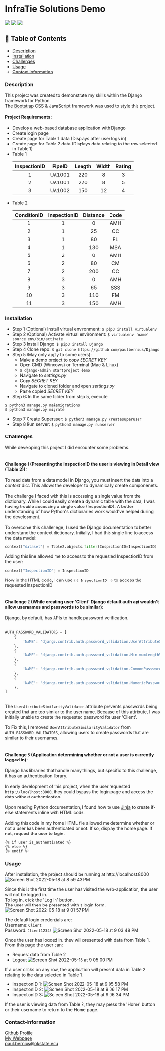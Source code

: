 # InfraTie Solutions Demo

<a href="https://img.shields.io/badge/License-undefined-brightgreen"><img src="https://img.shields.io/badge/License-undefined-brightgreen"></a>
<a href="https://www.python.org/about/gettingstarted/"><img src="https://img.shields.io/badge/Language-Python-blue"></a>
<a href="[https://www.python.org/about/gettingstarted/](https://www.djangoproject.com)"><img src="https://img.shields.io/badge/Framework-Django-green"></a>


## :book: Table of Contents
- [Description](#description)
- [Installation](#installation)
- [Challenges](#challenges)
- [Usage](#usage)
- [Contact Information](#contact-information)

### Description
This project was created to demonstrate my skills within the Django framework for Python
<br/>
The [Bootstrap](https://getbootstrap.com) CSS & JavaScript framework was used to style this project.
#### Project Requirements:
- Develop a web-based database application with Django
- Create login page
- Create page for Table 1 data (Displays after user logs in)
- Create page for Table 2 data (Displays data relating to the row selected in Table 1)
- Table 1 <table class="table table-hover align-middle">
            <thead>
            <tr>
                <th scope="col" style="text-align: center;">InspectionID</th>
                <th scope="col" style="text-align: center;">PipeID</th>
                <th scope="col" style="text-align: center;">Length</th>
                <th scope="col" style="text-align: center;">Width</th>
                <th scope="col" style="text-align: center;">Rating</th>
            </tr>
            </thead>
            <tbody>
                <tr>
                    <td scope="row" style="text-align: center;">1</a>
                    <td style="text-align: center;">UA1001</td>
                    <td style="text-align: center;">220</td>
                    <td style="text-align: center;">8</td>
                    <td style="text-align: center;">3</td>
                </tr>
                <tr>
                    <td scope="row" style="text-align: center;">2</a>
                    <td style="text-align: center;">UA1001</td>
                    <td style="text-align: center;">220</td>
                    <td style="text-align: center;">8</td>
                    <td style="text-align: center;">5</td>
                </tr>
                <tr>
                    <td scope="row" style="text-align: center;">3</a>
                    <td style="text-align: center;">UA1002</td>
                    <td style="text-align: center;">150</td>
                    <td style="text-align: center;">12</td>
                    <td style="text-align: center;">4</td>
                </tr>
            </tbody>
        </table>   
- Table 2 <table class="table table-hover align-middle">
            <thead>
            <tr>
                <th scope="col" style="text-align: center;">ConditionID</th>
                <th scope="col" style="text-align: center;">InspectionID</th>
                <th scope="col" style="text-align: center;">Distance</th>
                <th scope="col" style="text-align: center;">Code</th>
            </tr>
            </thead>
            <tbody>
                <tr>
                    <td scope="row" style="text-align: center;">1</a>
                    <td style="text-align: center;">1</td>
                    <td style="text-align: center;">0</td>
                    <td style="text-align: center;">AMH</td>
                </tr>
                <tr>
                    <td scope="row" style="text-align: center;">2</a>
                    <td style="text-align: center;">1</td>
                    <td style="text-align: center;">25</td>
                    <td style="text-align: center;">CC</td>
                </tr>
                <tr>
                    <td scope="row" style="text-align: center;">3</a>
                    <td style="text-align: center;">1</td>
                    <td style="text-align: center;">80</td>
                    <td style="text-align: center;">FL</td>
                </tr>
                <tr>
                    <td scope="row" style="text-align: center;">4</a>
                    <td style="text-align: center;">1</td>
                    <td style="text-align: center;">130</td>
                    <td style="text-align: center;">MSA</td>
                </tr>
                <tr>
                    <td scope="row" style="text-align: center;">5</a>
                    <td style="text-align: center;">2</td>
                    <td style="text-align: center;">0</td>
                    <td style="text-align: center;">AMH</td>
                </tr>
                <tr>
                    <td scope="row" style="text-align: center;">6</a>
                    <td style="text-align: center;">2</td>
                    <td style="text-align: center;">80</td>
                    <td style="text-align: center;">CM</td>
                </tr>
                <tr>
                    <td scope="row" style="text-align: center;">7</a>
                    <td style="text-align: center;">2</td>
                    <td style="text-align: center;">200</td>
                    <td style="text-align: center;">CC</td>
                </tr>
                <tr>
                    <td scope="row" style="text-align: center;">8</a>
                    <td style="text-align: center;">3</td>
                    <td style="text-align: center;">0</td>
                    <td style="text-align: center;">AMH</td>
                </tr>
                <tr>
                    <td scope="row" style="text-align: center;">9</a>
                    <td style="text-align: center;">3</td>
                    <td style="text-align: center;">65</td>
                    <td style="text-align: center;">SSS</td>
                </tr>
                <tr>
                    <td scope="row" style="text-align: center;">10</a>
                    <td style="text-align: center;">3</td>
                    <td style="text-align: center;">110</td>
                    <td style="text-align: center;">FM</td>
                </tr>
                <tr>
                    <td scope="row" style="text-align: center;">11</a>
                    <td style="text-align: center;">3</td>
                    <td style="text-align: center;">150</td>
                    <td style="text-align: center;">AMH</td>
                </tr>
            </tbody>
        </table>



### Installation
- Step 1 (Optional) Install virtual environment: ```$ pip3 install virtualenv```
- Step 2 (Optional) Activate virtual environment: ```$ virtualenv 'name' source env/bin/activate```
- Step 3 Install Django: ```$ pip3 install Django```
- Step 4 Clone repo: ```$ git clone https://github.com/paulbernius/Django```
- Step 5 (May only apply to some users):
  - Make a demo project to copy *SECRET KEY*
  - Open CMD (Windows) or Terminal (Mac & Linux)
  - ```$ django-admin startproject demo```
  - Navigate to *settings.py*
  - Copy *SECRET KEY*
  - Navigate to cloned folder and open *settings.py*
  - Paste copied *SECRET KEY*
- Step 6: In the same folder from step 5, execute 
```
$ python3 manage.py makemigrations
$ python3 manage.py migrate
```
- Step 7 Create Superuser: ```$ python3 manage.py createsuperuser```
- Step 8 Run server: ```$ python3 manage.py runserver```

### Challenges
While developing this project I did encounter some problems.<br/><br/>

#### Challenge 1 (Presenting the InspectionID the user is viewing in Detail view (Table 2)):
To read data from a data model in Django, you must insert the data into a *context* dict. This allows the developer to dynamically create componenets.<br/><br/>
The challenge I faced with this is accessing a single value from the dictionary. While I could easily create a dynamic table with the data, I was having trouble accessing a single value (InspectionID). A better understanding of how Python's dictionaries work would've helped during the development.<br/><br/>
To overcome this challenege, I used the Django documentation to better understand the context dictionary. Initially, I had this single line to access the data model:
```python
context["dataset"] = Table2.objects.filter(InspectionID=InspectionID)
```
Adding this line allowed me to access to the requested InspectionID from the user:
```python
context["InspectionID"] = InspectionID
```
Now in the HTML code, I can use ```{{ InspectionID }}``` to access the requested InspectionID
<br/><br/>

#### Challenge 2 (While creating user 'Client' Django default auth api wouldn't allow usernames and passwords to be similar):
Django, by default, has APIs to handle password verification.<br/><br/>
```python
AUTH_PASSWORD_VALIDATORS = [
    {
        'NAME': 'django.contrib.auth.password_validation.UserAttributeSimilarityValidator',
    },
    {
        'NAME': 'django.contrib.auth.password_validation.MinimumLengthValidator',
    },
    {
        'NAME': 'django.contrib.auth.password_validation.CommonPasswordValidator',
    },
    {
        'NAME': 'django.contrib.auth.password_validation.NumericPasswordValidator',
    },
]
```
<br/>The ```UserAttributeSimilarityValidator``` attribute prevents passwords being created that are too similar to the user name. Because of this attribute, I was initially unable to create the requested password for user 'Client'.<br/><br/>
To Fix this, I removed ```UserAttributeSimilarityValidator``` from ```AUTH_PASSWORD_VALIDATORS```, allowing users to create passwords that are similar to their usernames.
<br/><br/>


#### Challenge 3 (Application determining whether or not a user is currently logged in):
Django has libraries that handle many things, but specific to this challenge, it has an authentication library.
<br/><br/>
In early development of this project, when the user requested ```http://localhost:8000```, they could bypass the login page and access the data without authentication.
<br/><br/>
Upon reading Python documentation, I found how to use <a href="https://svn.python.org/projects/external/Jinja-2.1.1/docs/_build/html/api.html">Jinja</a> to create if-else statements inline with HTML code.
<br/><br/>
Adding this code in my home HTML file allowed me determine whether or not a user has been authenticated or not. If so, display the home page. If not, request the user to login.
```
{% if user.is_authenticated %}
{% else %}
{% endif %}
```


### Usage

After installation, the project should be running at http://localhost:8000
![Screen Shot 2022-05-18 at 8 59 43 PM](https://user-images.githubusercontent.com/100249266/169187718-e7abcfee-d1fc-476a-97cd-b019796f8067.png?raw=true)

Since this is the first time the user has visited the web-application, the user will not be logged in.<br/>
To log in, click the 'Log In' button. <br/>
The user will then be presented with a login form.
![Screen Shot 2022-05-18 at 9 01 57 PM](https://user-images.githubusercontent.com/100249266/169187851-713512e7-44d4-423b-98b6-c973e27c7a8a.png?raw=true)

The default login credentials are:<br/>
Username: ```Client```<br/>
Password: ```Client1234!```
![Screen Shot 2022-05-18 at 9 03 48 PM](https://user-images.githubusercontent.com/100249266/169188041-1a8100a9-6b34-4b66-acbe-7d63e3d58247.png?raw=true)

Once the user has logged in, they will presented with data from Table 1.
From this page the user can:
- Request data from Table 2
- Logout
![Screen Shot 2022-05-18 at 9 05 00 PM](https://user-images.githubusercontent.com/100249266/169188157-39366677-daec-42b9-a4d0-2d3f4305d98e.png?raw=true)

If a user clicks on any row, the application will present data in Table 2 relating to the data selected in Table 1.
- InspectionID 1: ![Screen Shot 2022-05-18 at 9 05 58 PM](https://user-images.githubusercontent.com/100249266/169188265-132e19cd-959a-44b7-bba3-a6d0e4dc93c9.png?raw=true)
- InspectionID 2: ![Screen Shot 2022-05-18 at 9 06 17 PM](https://user-images.githubusercontent.com/100249266/169188292-01f372c4-cee1-4c73-810b-f5732eef1393.png?raw=true)
- InspectionID 3: ![Screen Shot 2022-05-18 at 9 06 34 PM](https://user-images.githubusercontent.com/100249266/169188324-e7dc3b53-4f42-4a80-aea8-4e8c6911eb3e.png?raw=true)

If the user is viewing data from Table 2, they may press the 'Home' button or their username to return to the Home page.


### Contact-Information
[Github Profile](https://github.com/paulbernius)
<br/>
[My Webpage](https://cs.okstate.edu/~pberniu)
<br/>
paul.bernius@okstate.edu




